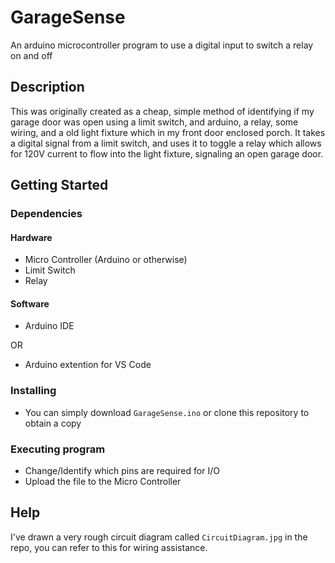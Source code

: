 # GarageSense

An arduino microcontroller program to use a digital input to switch a relay on and off

## Description

This was originally created as a cheap, simple method of identifying if my garage door was open using a limit switch, and arduino, a relay, some wiring, and a old light fixture which in my front door enclosed porch. It takes a digital signal from a limit switch, and uses it to toggle a relay which allows for 120V current to flow into the light fixture, signaling an open garage door.

## Getting Started

### Dependencies

#### Hardware

* Micro Controller (Arduino or otherwise)
* Limit Switch
* Relay

#### Software

* Arduino IDE

OR

* Arduino extention for VS Code

### Installing

* You can simply download `GarageSense.ino` or clone this repository to obtain a copy

### Executing program

* Change/Identify which pins are required for I/O
* Upload the file to the Micro Controller

## Help

I've drawn a very rough circuit diagram called `CircuitDiagram.jpg` in the repo, you can refer to this for wiring assistance.
